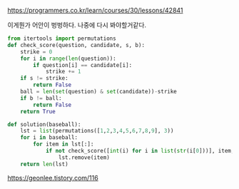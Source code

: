 https://programmers.co.kr/learn/courses/30/lessons/42841



이게뭔가 어안이 벙벙하다. 나중에 다시 봐야할거같다.



```python
from itertools import permutations
def check_score(question, candidate, s, b):
    strike = 0
    for i in range(len(question)):
        if question[i] == candidate[i]:
            strike += 1
    if s != strike:
        return False
    ball = len(set(question) & set(candidate))-strike
    if b != ball:
        return False
    return True

def solution(baseball):
    lst = list(permutations([1,2,3,4,5,6,7,8,9], 3))
    for i in baseball:
        for item in lst[:]:
            if not check_score([int(i) for i in list(str(i[0]))], item, i[1], i[2]):
                lst.remove(item)
    return len(lst)
```





https://geonlee.tistory.com/116